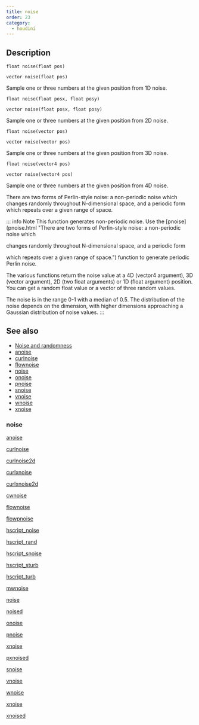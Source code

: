 ```yaml
---
title: noise
order: 23
category:
  - houdini
---
```


## Description

`float noise(float pos)`

`vector noise(float pos)`

Sample one or three numbers at the given position from 1D noise.

`float noise(float posx, float posy)`

`vector noise(float posx, float posy)`

Sample one or three numbers at the given position from 2D noise.

`float noise(vector pos)`

`vector noise(vector pos)`

Sample one or three numbers at the given position from 3D noise.

`float noise(vector4 pos)`

`vector noise(vector4 pos)`

Sample one or three numbers at the given position from 4D noise.

There are two forms of Perlin-style noise: a non-periodic noise which changes
randomly throughout N-dimensional space, and a periodic form which repeats
over a given range of space.

::: info Note
This function generates non-periodic noise. Use the [pnoise](pnoise.html
"There are two forms of Perlin-style noise: a non-periodic noise which

changes randomly throughout N-dimensional space, and a periodic form

which repeats over a given range of space.") function to generate periodic
Perlin noise.

The various functions return the noise value at a 4D (vector4 argument), 3D
(vector argument), 2D (two float arguments) or 1D (float argument) position.
You can get a random float value or a vector of three random values.

The noise is in the range 0-1 with a median of 0.5. The distribution of the
noise depends on the dimension, with higher dimensions approaching a Gaussian
distribution of noise values.
:::

## See also

- [Noise and randomness](../random.html)
- [anoise](anoise.html)
- [curlnoise](curlnoise.html)
- [flownoise](flownoise.html)
- [noise](noise.html)
- [onoise](onoise.html)
- [pnoise](pnoise.html)
- [snoise](snoise.html)
- [vnoise](vnoise.html)
- [wnoise](wnoise.html)
- [xnoise](xnoise.html)

### noise

[anoise](anoise.html)

[curlnoise](curlnoise.html)

[curlnoise2d](curlnoise2d.html)

[curlxnoise](curlxnoise.html)

[curlxnoise2d](curlxnoise2d.html)

[cwnoise](cwnoise.html)

[flownoise](flownoise.html)

[flowpnoise](flowpnoise.html)

[hscript_noise](hscript_noise.html)

[hscript_rand](hscript_rand.html)

[hscript_snoise](hscript_snoise.html)

[hscript_sturb](hscript_sturb.html)

[hscript_turb](hscript_turb.html)

[mwnoise](mwnoise.html)

[noise](noise.html)

[noised](noised.html)

[onoise](onoise.html)

[pnoise](pnoise.html)

[xnoise](pxnoise.html)

[pxnoised](pxnoised.html)

[snoise](snoise.html)

[vnoise](vnoise.html)

[wnoise](wnoise.html)

[xnoise](xnoise.html)

[xnoised](xnoised.html)
